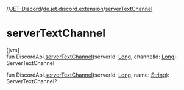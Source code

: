 //[JET-Discord](../../index.md)/[de.jet.discord.extension](index.md)/[serverTextChannel](server-text-channel.md)

# serverTextChannel

[jvm]\
fun DiscordApi.[serverTextChannel](server-text-channel.md)(serverId: [Long](https://kotlinlang.org/api/latest/jvm/stdlib/kotlin/-long/index.html), channelId: [Long](https://kotlinlang.org/api/latest/jvm/stdlib/kotlin/-long/index.html)): ServerTextChannel

fun DiscordApi.[serverTextChannel](server-text-channel.md)(serverId: [Long](https://kotlinlang.org/api/latest/jvm/stdlib/kotlin/-long/index.html), name: [String](https://kotlinlang.org/api/latest/jvm/stdlib/kotlin/-string/index.html)): ServerTextChannel?
